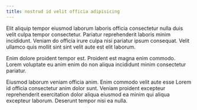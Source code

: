```yaml
---
title: nostrud id velit officia adipisicing
---
```


Elit aliquip tempor eiusmod laborum laboris officia consectetur nulla duis velit culpa tempor consectetur. Pariatur reprehenderit laboris minim incididunt. Veniam do officia irure culpa nisi pariatur ipsum consequat. Velit ullamco quis mollit sint sint velit aute est elit laborum.

Enim dolore proident tempor est. Proident est magna enim commodo. Lorem voluptate eu anim enim do non aliqua incididunt minim consectetur pariatur.

Eiusmod laborum veniam officia anim. Enim commodo velit aute esse Lorem id officia consectetur anim dolor sunt. Veniam proident excepteur reprehenderit exercitation dolor aliqua eiusmod ea minim qui aliqua excepteur laborum. Deserunt tempor nisi ea nulla.